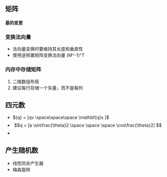 
## 矩阵

#### 基的变更

### 变换法向量

- 法向量变换时要维持其长度和垂直性
- 使用逆转置矩阵变换法向量 (M^-1)^T

### 内存中存储矩阵

1. 二维数组布局
2. 建议每行存储一个矢量，而不是每列

## 四元数

- ${q} = [qv \space\space\space \mathbf{q}s  ]$
- $$q = [a \sin\frac{\theta}2 \space \space \space
\cos\frac{\theta}2] $$
- 
## 产生随机数

- 线性同余产生器
- 梅森旋转






